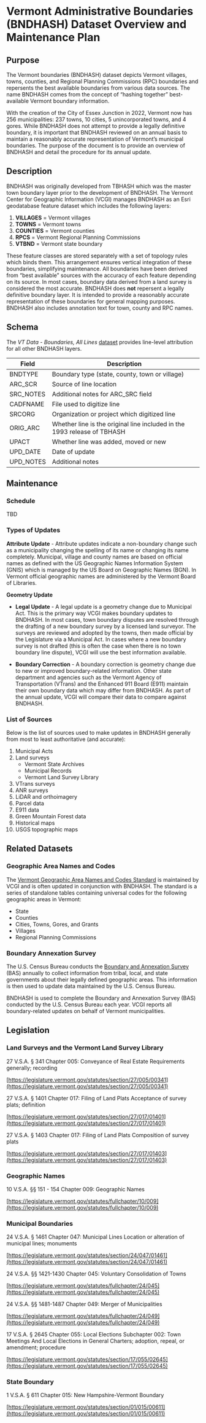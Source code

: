 # Vermont Administrative Boundaries (BNDHASH) Dataset Overview and Maintenance Plan

## Purpose

The Vermont boundaries (BNDHASH) dataset depicts Vermont villages, towns, counties, and Regional Planning Commissions (RPC) boundaries and repersents the best available boundaries from various data sources. The name BNDHASH comes from the concept of “hashing together” best-available Vermont boundary information.  

With the creation of the City of Essex Junction in 2022, Vermont now has 256 municipalities: 237 towns, 10 cities, 5 unincorporated towns, and 4 gores. While BNDHASH does not attempt to provide a legally definitive boundary, it is important that BNDHASH reviewed on an annual basis to maintain a reasonably accurate representation of Vermont’s municipal boundaries. The purpose of the document is to provide an overview of BNDHASH and detail the procedure for its annual update.

## Description
BNDHASH was originally developed from TBHASH which was the master town boundary layer prior to the development of BNDHASH. The Vermont Center for Geographic Information (VCGI) manages BNDHASH as an Esri geodatabase feature dataset which includes the following layers:

1. **VILLAGES** = Vermont villages
2. **TOWNS** = Vermont towns
3. **COUNTIES** = Vermont counties
4. **RPCS** = Vermont Regional Planning Commissions
5. **VTBND** = Vermont state boundary

These feature classes are stored separately with a set of topology rules which binds them. This arrangement ensures vertical integration of these boundaries, simplifying maintenance. All boundaries have been derived from “best available” sources with the accuracy of each feature depending on its source. In most cases, boundary data derived from a land survey is considered the most accurate. BNDHASH does **not** repersent a legally definitive boundary layer. It is intended to provide a reasonably accurate representation of these boundaries for general mapping purposes. BNDHASH also includes annotation text for town, county and RPC names.

## Schema
The *VT Data - Boundaries, All Lines* [dataset](https://geodata.vermont.gov/datasets/VCGI::vt-data-boundaries-all-lines-1/about) provides line-level attribution for all other BNDHASH layers.

|Field     |Description                                                              |
|----------|-------------------------------------------------------------------------|
|BNDTYPE   |Boundary type (state, county, town or village)                           |
|ARC_SCR   |Source of line location                                                  |
|SRC_NOTES |Additional notes for ARC_SRC field                                       |
|CADFNAME  |File used to digitize line                                               |
|SRCORG    |Organization or project which digitized line                             |
|ORIG_ARC  |Whether line is the original line included in the 1993 release of TBHASH |
|UPACT     |Whether line was added, moved or new                                     |
|UPD_DATE  |Date of update                                                           |
|UPD_NOTES |Additional notes                                                         |

## Maintenance

### Schedule
TBD

### Types of Updates

**Attribute Update** - Attribute updates indicate a non-boundary change such as a municipality changing the spelling of its name or changing its name completely. Municipal, village and county names are based on official names as defined with the US Geographic Names Information System (GNIS) which is managed by the US Board on Geographic Names (BGN). In Vermont official geographic names are administered by the Vermont Board of Libraries.

**Geometry Update**

- **Legal Update** - A legal update is a geometry change due to Municipal Act. This is the primary way VCGI makes boundary updates to BNDHASH. In most cases, town boundary disputes are resolved through the drafting of a new boundary survey by a licensed land surveyor. The surveys are reviewed and adopted by the towns, then made official by the Legislature via a Municipal Act. In cases where a new boundary survey is not drafted (this is often the case when there is no town boundary line dispute), VCGI will use the best information available.

- **Boundary Correction** - A boundary correction is geometry change due to new or improved boundary-related information. Other state department and agencies such as the Vermont Agency of Transportation (VTrans) and the Enhanced 911 Board (E911) maintain their own boundary data which may differ from BNDHASH. As part of the annual update, VCGI will compare their data to compare against BNDHASH.

### List of Sources
Below is the list of sources used to make updates in BNDHASH generally from most to least authoritative (and accurate):

1. Municipal Acts 
2. Land surveys 
    - Vermont State Archives  
    - Municipal Records  
    - Vermont Land Survey Library 
3. VTrans surveys 
4. ANR surveys 
5. LiDAR and orthoimagery 
6. Parcel data 
7. E911 data 
8. Green Mountain Forest data 
9. Historical maps 
10. USGS topographic maps 

## Related Datasets

### Geographic Area Names and Codes
The [Vermont Geographic Area Names and Codes Standard](https://vcgi.vermont.gov/resources/vermont-gis-standards-and-guidelines/geographic-area-names-and-codes-standard) is maintained by VCGI and is often updated in conjunction with BNDHASH. The standard is a series of standalone tables containing universal codes for the following geographic areas in Vermont:

- State
- Counties
- Cities, Towns, Gores, and Grants
- Villages
- Regional Planning Commissions

### Boundary Annexation Survey
The U.S. Census Bureau conducts the [Boundary and Annexation Survey](https://www.census.gov/programs-surveys/bas.html) (BAS) annually to collect information from tribal, local, and state governments about their legally defined geographic areas. This information is then used to update data maintained by the U.S. Census Bureau. 

BNDHASH is used to complete the Boundary and Annexation Survey (BAS) conducted by the U.S. Census Bureau each year. VCGI reports all boundary-related updates on behalf of Vermont municipalities.

## Legislation

### Land Surveys and the Vermont Land Survey Library
27 V.S.A. § 341
Chapter 005: Conveyance of Real Estate
Requirements generally; recording

[https://legislature.vermont.gov/statutes/section/27/005/00341](https://legislature.vermont.gov/statutes/section/27/005/00341)

27 V.S.A. § 1401
Chapter 017: Filing of Land Plats
Acceptance of survey plats; definition

[https://legislature.vermont.gov/statutes/section/27/017/01401](https://legislature.vermont.gov/statutes/section/27/017/01401)

27 V.S.A. § 1403
Chapter 017: Filing of Land Plats
Composition of survey plats

[https://legislature.vermont.gov/statutes/section/27/017/01403](https://legislature.vermont.gov/statutes/section/27/017/01403)

### Geographic Names
10 V.S.A. §§ 151 - 154
Chapter 009: Geographic Names

[https://legislature.vermont.gov/statutes/fullchapter/10/009](https://legislature.vermont.gov/statutes/fullchapter/10/009)

### Municipal Boundaries
24 V.S.A. § 1461
Chapter 047: Municipal Lines
Location or alteration of municipal lines; monuments

[https://legislature.vermont.gov/statutes/section/24/047/01461](https://legislature.vermont.gov/statutes/section/24/047/01461)

24 V.S.A. §§ 1421-1430
Chapter 045: Voluntary Consolidation of Towns

[https://legislature.vermont.gov/statutes/fullchapter/24/045](https://legislature.vermont.gov/statutes/fullchapter/24/045)

24 V.S.A. §§ 1481-1487
Chapter 049: Merger of Municipalities

[https://legislature.vermont.gov/statutes/fullchapter/24/049](https://legislature.vermont.gov/statutes/fullchapter/24/049)

17 V.S.A. § 2645
Chapter 055: Local Elections
Subchapter 002: Town Meetings And Local Elections in General
Charters; adoption, repeal, or amendment; procedure

[https://legislature.vermont.gov/statutes/section/17/055/02645](https://legislature.vermont.gov/statutes/section/17/055/02645)

### State Boundary
1 V.S.A. § 611
Chapter 015: New Hampshire-Vermont Boundary

[https://legislature.vermont.gov/statutes/section/01/015/00611](https://legislature.vermont.gov/statutes/section/01/015/00611)

